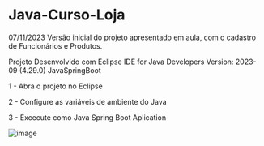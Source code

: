 # Java-Curso-Loja

07/11/2023
Versão inicial do projeto apresentado em aula, com o cadastro de Funcionários e Produtos.

Projeto Desenvolvido com Eclipse IDE for Java Developers Version: 2023-09 (4.29.0)
JavaSpringBoot

1 - Abra o projeto no Eclipse

2 - Configure as variáveis de ambiente do Java

3 - Excecute como Java Spring Boot Aplication


![image](https://github.com/user-attachments/assets/a4e0a2dc-b18a-4d9b-a288-f271341307a2)

